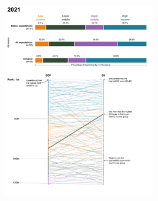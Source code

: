 <img src="https://github.com/leeolney3/Tables/blob/main/2022/visualizations/wipo_bubble/plot_v2/5_2a.png" width="80%">

